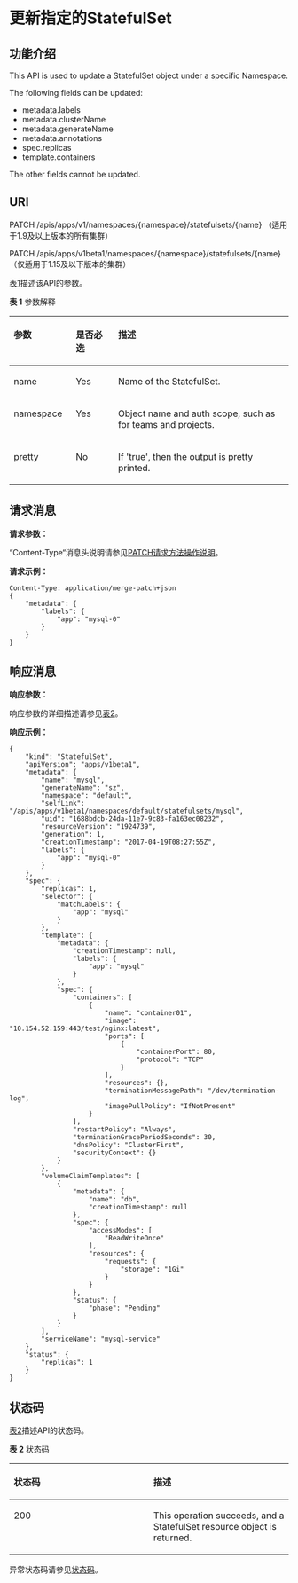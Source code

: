 # 更新指定的StatefulSet<a name="cce_02_0154"></a>

## 功能介绍<a name="section40645355"></a>

This API is used to update a StatefulSet object under a specific Namespace.

The following fields can be updated:

-   metadata.labels
-   metadata.clusterName
-   metadata.generateName
-   metadata.annotations
-   spec.replicas
-   template.containers

The other fields cannot be updated.

## URI<a name="section30263877"></a>

PATCH /apis/apps/v1/namespaces/\{namespace\}/statefulsets/\{name\} （适用于1.9及以上版本的所有集群）

PATCH /apis/apps/v1beta1/namespaces/\{namespace\}/statefulsets/\{name\} （仅适用于1.15及以下版本的集群）

[表1](#d0e39827)描述该API的参数。

**表 1**  参数解释

<a name="d0e39827"></a>
<table><thead align="left"><tr id="row21309757"><th class="cellrowborder" valign="top" width="22.220000000000002%" id="mcps1.2.4.1.1"><p id="p65652297517"><a name="p65652297517"></a><a name="p65652297517"></a>参数</p>
</th>
<th class="cellrowborder" valign="top" width="15.15%" id="mcps1.2.4.1.2"><p id="p165661629135114"><a name="p165661629135114"></a><a name="p165661629135114"></a>是否必选</p>
</th>
<th class="cellrowborder" valign="top" width="62.629999999999995%" id="mcps1.2.4.1.3"><p id="p14567629115114"><a name="p14567629115114"></a><a name="p14567629115114"></a>描述</p>
</th>
</tr>
</thead>
<tbody><tr id="row15310218"><td class="cellrowborder" valign="top" width="22.220000000000002%" headers="mcps1.2.4.1.1 "><p id="p32168169"><a name="p32168169"></a><a name="p32168169"></a>name</p>
</td>
<td class="cellrowborder" valign="top" width="15.15%" headers="mcps1.2.4.1.2 "><p id="p55484892"><a name="p55484892"></a><a name="p55484892"></a>Yes</p>
</td>
<td class="cellrowborder" valign="top" width="62.629999999999995%" headers="mcps1.2.4.1.3 "><p id="p65091276"><a name="p65091276"></a><a name="p65091276"></a>Name of the StatefulSet.</p>
</td>
</tr>
<tr id="row48950574"><td class="cellrowborder" valign="top" width="22.220000000000002%" headers="mcps1.2.4.1.1 "><p id="p5573539"><a name="p5573539"></a><a name="p5573539"></a>namespace</p>
</td>
<td class="cellrowborder" valign="top" width="15.15%" headers="mcps1.2.4.1.2 "><p id="p48803529"><a name="p48803529"></a><a name="p48803529"></a>Yes</p>
</td>
<td class="cellrowborder" valign="top" width="62.629999999999995%" headers="mcps1.2.4.1.3 "><p id="p60771783"><a name="p60771783"></a><a name="p60771783"></a>Object name and auth scope, such as for teams and projects.</p>
</td>
</tr>
<tr id="row10075143"><td class="cellrowborder" valign="top" width="22.220000000000002%" headers="mcps1.2.4.1.1 "><p id="p10780286"><a name="p10780286"></a><a name="p10780286"></a>pretty</p>
</td>
<td class="cellrowborder" valign="top" width="15.15%" headers="mcps1.2.4.1.2 "><p id="p787936"><a name="p787936"></a><a name="p787936"></a>No</p>
</td>
<td class="cellrowborder" valign="top" width="62.629999999999995%" headers="mcps1.2.4.1.3 "><p id="p63822871"><a name="p63822871"></a><a name="p63822871"></a>If 'true', then the output is pretty printed.</p>
</td>
</tr>
</tbody>
</table>

## 请求消息<a name="section3939444"></a>

**请求参数：**

“Content-Type“消息头说明请参见[PATCH请求方法操作说明](PATCH请求方法操作说明.md)。

**请求示例：**

```
Content-Type: application/merge-patch+json
{
    "metadata": {
        "labels": {
            "app": "mysql-0"
        }
    }
}
```

## 响应消息<a name="section35455000"></a>

**响应参数：**

响应参数的详细描述请参见[表2](创建StatefulSet.md#d0e37568)。

**响应示例：**

```
{
    "kind": "StatefulSet",
    "apiVersion": "apps/v1beta1",
    "metadata": {
        "name": "mysql",
        "generateName": "sz",
        "namespace": "default",
        "selfLink": "/apis/apps/v1beta1/namespaces/default/statefulsets/mysql",
        "uid": "1688bdcb-24da-11e7-9c83-fa163ec08232",
        "resourceVersion": "1924739",
        "generation": 1,
        "creationTimestamp": "2017-04-19T08:27:55Z",
        "labels": {
            "app": "mysql-0"
        }
    },
    "spec": {
        "replicas": 1,
        "selector": {
            "matchLabels": {
                "app": "mysql"
            }
        },
        "template": {
            "metadata": {
                "creationTimestamp": null,
                "labels": {
                    "app": "mysql"
                }
            },
            "spec": {
                "containers": [
                    {
                        "name": "container01",
                        "image": "10.154.52.159:443/test/nginx:latest",
                        "ports": [
                            {
                                "containerPort": 80,
                                "protocol": "TCP"
                            }
                        ],
                        "resources": {},
                        "terminationMessagePath": "/dev/termination-log",
                        "imagePullPolicy": "IfNotPresent"
                    }
                ],
                "restartPolicy": "Always",
                "terminationGracePeriodSeconds": 30,
                "dnsPolicy": "ClusterFirst",
                "securityContext": {}
            }
        },
        "volumeClaimTemplates": [
            {
                "metadata": {
                    "name": "db",
                    "creationTimestamp": null
                },
                "spec": {
                    "accessModes": [
                        "ReadWriteOnce"
                    ],
                    "resources": {
                        "requests": {
                            "storage": "1Gi"
                        }
                    }
                },
                "status": {
                    "phase": "Pending"
                }
            }
        ],
        "serviceName": "mysql-service"
    },
    "status": {
        "replicas": 1
    }
}
```

## 状态码<a name="section50659546"></a>

[表2](#d0e39922)描述API的状态码。

**表 2**  状态码

<a name="d0e39922"></a>
<table><thead align="left"><tr id="row43842358"><th class="cellrowborder" valign="top" width="50%" id="mcps1.2.3.1.1"><p id="p61570118"><a name="p61570118"></a><a name="p61570118"></a>状态码</p>
</th>
<th class="cellrowborder" valign="top" width="50%" id="mcps1.2.3.1.2"><p id="p21123642"><a name="p21123642"></a><a name="p21123642"></a>描述</p>
</th>
</tr>
</thead>
<tbody><tr id="row33293435"><td class="cellrowborder" valign="top" width="50%" headers="mcps1.2.3.1.1 "><p id="p12413680"><a name="p12413680"></a><a name="p12413680"></a>200</p>
</td>
<td class="cellrowborder" valign="top" width="50%" headers="mcps1.2.3.1.2 "><p id="p65984001"><a name="p65984001"></a><a name="p65984001"></a>This operation succeeds, and a StatefulSet resource object is returned.</p>
</td>
</tr>
</tbody>
</table>

异常状态码请参见[状态码](状态码.md)。

